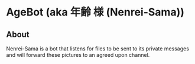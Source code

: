 # AgeBot (aka 年齢 様 (Nenrei-Sama))

## About

Nenrei-Sama is a bot that listens for files to be sent to its private messages and will forward these pictures to an agreed upon channel.
